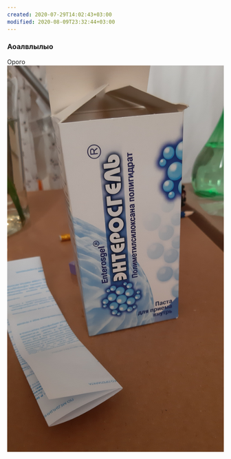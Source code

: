 ```yaml
---
created: 2020-07-29T14:02:43+03:00
modified: 2020-08-09T23:32:44+03:00
---
```


### Аоалвлылыо ###

Орого
![Image](./image_picker2818224755146715095.jpg)